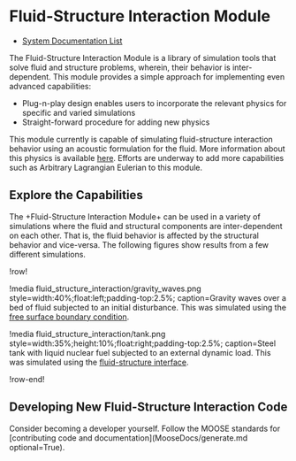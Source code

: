 # Fluid-Structure Interaction Module

- [System Documentation List](fluid_structure_interaction/systems.md)

The Fluid-Structure Interaction Module is a library of simulation tools that solve
fluid and structure problems, wherein, their behavior is inter-dependent. This module
provides a simple approach for implementing even advanced capabilities:

- Plug-n-play design enables users to incorporate the relevant physics for specific and varied simulations
- Straight-forward procedure for adding new physics

This module currently is capable of simulating fluid-structure interaction behavior
using an acoustic formulation for the fluid. More information about this physics is
 available [here](/fsi_acoustics.md). Efforts are underway to add more capabilities such as Arbitrary
Lagrangian Eulerian to this module.

## Explore the Capabilities

The +Fluid-Structure Interaction Module+ can be used in a variety of simulations
where the fluid and structural components are inter-dependent on each other. That is,
 the fluid behavior is affected by the structural behavior and vice-versa. The following
 figures show results from a few different simulations.

!row!

!media fluid_structure_interaction/gravity_waves.png
       style=width:40%;float:left;padding-top:2.5%;
       caption=Gravity waves over a bed of fluid subjected to an initial disturbance. This was simulated using the [free surface boundary condition](/FluidFreeSurfaceBC.md).

!media fluid_structure_interaction/tank.png
      style=width:35%;height:10%;float:right;padding-top:2.5%;
      caption=Steel tank with liquid nuclear fuel subjected to an external dynamic load. This was simulated using the [fluid-structure interface](/FluidStructureInterface.md).

!row-end!

## Developing New Fluid-Structure Interaction Code

Consider becoming a developer yourself. Follow the MOOSE standards for [contributing code and documentation](MooseDocs/generate.md optional=True).
